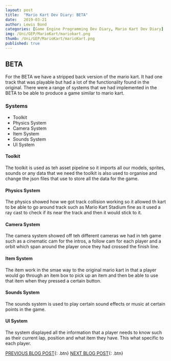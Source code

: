 ```yaml
---
layout: post
title:  "Mario Kart Dev Diary: BETA"
date:   2019-03-21
author: Lewis Bond
categories: [Game Engine Programming Dev Diary, Mario Kart Dev Diary]
img: /Uni/GEP/MarioKart/mariokart.png
thumb: /Uni/GEP/MarioKart/marioKart.png
published: true
---
```

<!--more-->

## BETA

For the BETA we have a stripped back version of the mario kart. It had one track that was playable but had a lot of the functionality found in the original. There were a range of systems that we had implemented in the BETA to be able to produce a game similar to mario kart.

### Systems

- Toolkit
- Physics System
- Camera System
- Item System
- Sounds System
- UI System

#### Toolkit

The toolkit is used as teh asset pipeline so it imports all our models, sprites, sounds or any data that we need the toolkit is also used to organise and change the json files that use to store all the data for the game.

#### Physics System

The physics showed how we got track collision working so it allowed th kart to be able to go around track such as Mario Kart Stadium fine as it used a ray cast to check if its near the track and then it would stick to it. 

#### Camera System

The camera system showed off teh different cameras we had in teh game such as a cinematic cam for the intros, a follow cam for each player and a orbit which span around the player once they had crossed the finish line.

#### Item System

The item work in the smae way to the original mario kart in that a player would go through an item box to pick up an item and then be able to use that item when they pressed a certain button.

#### Sounds System

The sounds system is used to play certain sound effects or music at certain points in the game.

#### UI System

The system displayed all the information that a player needs to know such as their current lap, position and what item they have. This what specific to each player.


[PREVIOUS BLOG POST](https://lbondi7.github.io/game%20engine%20programming%20dev%20diary/mario%20kart%20dev%20diary/gep-mariokart-8){: .btn} [NEXT BLOG POST](https://lbondi7.github.io/game%20engine%20programming%20dev%20diary/mario%20kart%20dev%20diary/gep-mariokart-10){: .btn}
